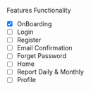Features Functionality
- [x] OnBoarding
- [ ] Login
- [ ] Register
- [ ] Email Confirmation
- [ ] Forget Password
- [ ] Home
- [ ] Report Daily & Monthly
- [ ] Profile
